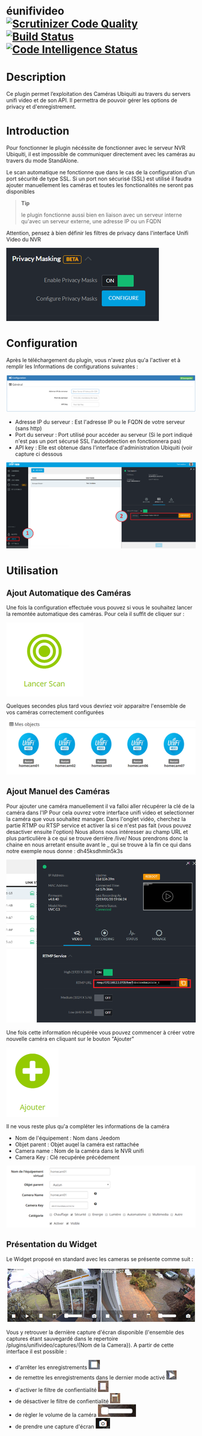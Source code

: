 # éunifivideo [![Scrutinizer Code Quality](https://scrutinizer-ci.com/g/kelplant/unifivideo/badges/quality-score.png?b=beta)](https://scrutinizer-ci.com/g/kelplant/unifivideo/?branch=beta)[![Build Status](https://scrutinizer-ci.com/g/kelplant/unifivideo/badges/build.png?b=beta)](https://scrutinizer-ci.com/g/kelplant/unifivideo/build-status/beta)[![Code Intelligence Status](https://scrutinizer-ci.com/g/kelplant/unifivideo/badges/code-intelligence.svg?b=beta)](https://scrutinizer-ci.com/code-intelligence)

Description
===========

Ce plugin permet l’exploitation des Caméras Ubiquiti au travers du servers unifi video et de son API.
Il permettra de pouvoir gérer les options de privacy et d'enregistrement.

Introduction
============

Pour fonctionner le plugin nécéssite de fonctionner avec le serveur NVR Ubiquiti, il est impossible de communiquer directement avec les caméras au travers du mode StandAlone.

Le scan automatique ne fonctionne que dans le cas de la configuration d'un port sécurité de type SSL.
Si un port non sécurisé (SSL) est utilisé il faudra ajouter manuellement les caméras et toutes les fonctionalités ne seront pas disponibles

> **Tip**
>
> le plugin fonctionne aussi bien en liaison avec un serveur interne qu'avec un serveur externe, une adresse IP ou un FQDN

Attention, pensez à bien définir les filtres de privacy dans l'interface Unifi Video du NVR

![configuration09](images/configuration09.PNG)

Configuration
=============
Après le téléchargement du plugin, vous n'avez plus qu'a l'activer et à remplir les Informations de configurations suivantes :

![configuration01](images/configuration01.PNG)

- Adresse IP du serveur : Est l'adresse IP ou le FQDN de votre serveur (sans http)
- Port du serveur : Port utilisé pour accéder au serveur (Si le port indiqué n'est pas un port sécursé SSL l'autodetection en fonctionnera pas)
- API key : Elle est obtenue dans l'interface d'administration Ubiquiti (voir capture ci dessous

![configuration02](images/configuration02.PNG)

Utilisation
===========

Ajout Automatique des Caméras
-----------------------------
Une fois la configuration effectuée vous pouvez si vous le souhaitez lancer la remontée automatique des caméras.
Pour cela il suffit de cliquer sur :

![configuration32](images/configuration03.PNG)

Quelques secondes plus tard vous devriez voir apparaitre l'ensemble de vos caméras correctement configurées

![configuration06](images/configuration06.PNG)


Ajout Manuel des Caméras
-----------------------------
Pour ajouter une caméra manuellement il va falloi aller récupérer la clé de la caméra dans l'IP
Pour cela ouvrez votre interface unifi video et selectionner la caméra que vous souhaitez manager.
Dans l'onglet vidéo, cherchez la partie RTMP ou RTSP service et activer la si ce n'est pas fait (vous pouvez desactiver ensuite l'option)
Nous allons nous intéresser au champ URL et plus particulière à ce qui se trouve derrière /live/
Nous prendrons donc la chaine en  nous arretant ensuite avant le _ qui se trouve à la fin ce qui dans notre exemple nous donne :
dh45ksdhmln5k3s

![configuration08](images/configuration08.PNG)

Une fois cette information récupérée vous pouvez commencer à créer votre nouvelle caméra en cliquant sur le bouton "Ajouter"

![configuration04](images/configuration04.PNG)

Il ne vous reste plus qu'a compléter les informations de la caméra

- Nom de l'équipement : Nom dans Jeedom
- Objet parent : Objet auqel la caméra est rattachée
- Camera name : Nom de la caméra dans le NVR unifi
- Camera Key : Clé recupérée précédement

![configuration07](images/configuration07.PNG)

Présentation du Widget
----------------------
Le Widget proposé en standard avec les cameras se présente comme suit :

![configuration010](images/configuration10.PNG)

Vous y retrouver la dernière capture d\'écran disponible (l\'ensemble des captures étant sauvegardé dans le repertoire /plugins/unifivideo/captures/{Nom de la Camera}).
A partir de cette interface il est possible :
- d\'arrêter les enregistrements ![configuration011](images/configuration11.PNG)
- de remettre les enregistrements dans le dernier mode activé ![configuration012](images/configuration12.PNG)
- d\'activer le filtre de confientialité ![configuration015](images/configuration15.PNG)
- de désactiver le filtre de confientialité ![configuration016](images/configuration16.PNG)
- de règler le volume de la caméra ![configuration013](images/configuration13.PNG)
- de prendre une capture d\'écran ![configuration014](images/configuration14.PNG)